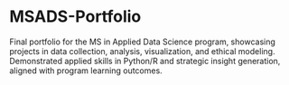 # MSADS-Portfolio
Final portfolio for the MS in Applied Data Science program, showcasing projects in data collection, analysis, visualization, and ethical modeling. Demonstrated applied skills in Python/R and strategic insight generation, aligned with program learning outcomes.

